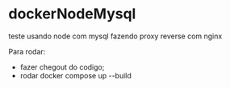 # dockerNodeMysql
teste usando node com mysql fazendo proxy reverse com nginx

Para rodar: 
- fazer chegout do codigo;
- rodar docker compose up --build
